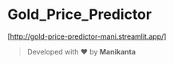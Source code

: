 # Gold_Price_Predictor
[http://gold-price-predictor-mani.streamlit.app/]



> Developed with ❤️ by **Manikanta**
